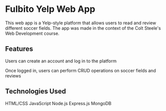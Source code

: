 # Fulbito Yelp Web App
This web app is a Yelp-style platform that allows users to read and review different soccer fields. The app was made in the context of the Colt Steele's Web Development course.

## Features
Users can create an account and log in to the platform

Once logged in, users can perform CRUD operations on soccer fields and reviews

## Technologies Used
HTML/CSS
JavaScript
Node.js
Express.js
MongoDB
